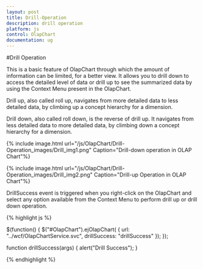 ```yaml
---
layout: post
title: Drill-Operation
description: drill operation
platform: js
control: OlapChart
documentation: ug
---
```


#Drill Operation

This is a basic feature of OlapChart through which the amount of information can be limited, for a better view. It allows you to drill down to access the detailed level of data or drill up to see the summarized data by using the Context Menu present in the OlapChart.
 
Drill up, also called roll up, navigates from more detailed data to less detailed data, by climbing up a concept hierarchy for a dimension.
 
Drill down, also called roll down, is the reverse of drill up. It navigates from less detailed data to more detailed data, by climbing down a concept hierarchy for a dimension.

{% include image.html url="/js/OlapChart/Drill-Operation_images/Drill_img1.png" Caption="Drill-down operation in OLAP Chart"%}

{% include image.html url="/js/OlapChart/Drill-Operation_images/Drill_img2.png" Caption="Drill-up Operation in OLAP Chart"%}

DrillSuccess event is triggered when you right-click on the OlapChart and select any option available from the Context Menu to perform drill up or drill down operation.

{% highlight js %}

$(function()
{
    $("#OlapChart").ejOlapChart(
    {
        url: "../wcf/OlapChartService.svc",
        drillSuccess: "drillSuccess"
    });
});

function drillSuccess(args)
{
    alert("Drill Success");
}

{% endhighlight %}



